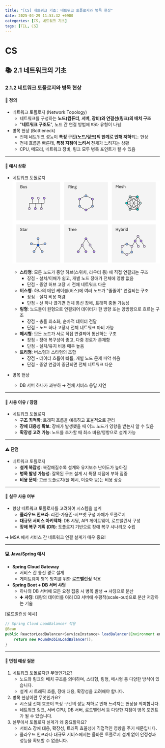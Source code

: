 ```yaml
---
title: "[CS] 네트워크 기초: 네트워크 토폴로지와 병목 현상"
date: 2025-04-29 11:53:32 +0900
categories: [CS, 네트워크 기초]
tags: [TIL, CS]
---
```

# CS
## 📚 2.1 네트워크의 기초

### 2.1.2 네트워크 토폴로지와 병목 현상

#### 📘 정의
- 네트워크 토폴로지 (Network Topology)
  - 네트워크를 구성하는 **노드(컴퓨터, 서버, 장비)와 연결선(링크)의 배치 구조**
  - "**네트워크 구조도**", 노드 간 연결 방법에 따라 유형이 나뉨
- 병목 현상 (Bottleneck)
  - 전체 네트워크 성능이 **특정 구간(노드/링크)의 한계로 인해 저하**되는 현상
  - 전체 흐름은 빠른데, **특정 지점이 느려서** 전체가 느려지는 상황
  - CPU, 메모리, 네트워크 장비, 링크 모두 병목 포인트가 될 수 있음

---

#### 📌 예시 상황
- 네트워크 토폴로지
  ![img.png](/assets/cs/2025-04-29-cs-1.png)
  - **스타형**: 모든 노드가 중앙 허브(스위치, 라우터 등) 에 직접 연결되는 구조
    - 장점 - 설치/이해가 쉽고, 개별 노드 장애가 전체에 영향 없음
    - 단점 - 중앙 허브 고장 시 전체 네트워크 다운
  - **버스형**: 하나의 메인 케이블(버스)에 여러 노드가 "줄줄이" 연결되는 구조
    - 장점 - 설치 비용 저렴
    - 단점 - 선 하나 끊기면 전체 통신 장애, 트래픽 충돌 가능성
  - **링형**: 노드들이 원형으로 연결되어 데이터가 한 방향 또는 양방향으로 흐르는 구조
    - 장점 - 충돌 최소화, 순차적 데이터 전달
    - 단점 - 노드 하나 고장시 전체 네트워크 마비 가능
  - **메시형**: 모든 노드가 서로 직접 연결되어 통신하는 구조
    - 장점 - 장애 복구성이 좋고, 다중 경로가 존재함
    - 단점 - 설치/유지 비용 매우 높음
  - **트리형**: 버스형과 스타형의 조합
    - 장점 - 데이터 흐름이 빠름, 개별 노드 문제 파악 쉬움
    - 단점 - 중앙 연결이 중단되면 전체 네트워크 다운

- 병목 현상
  - DB 서버 하나가 과부하 ➔ 전체 서비스 응답 지연

---

#### 🎯 사용 이유 / 장점
- 네트워크 토폴로지
  - **구조 최적화**: 트래픽 흐름을 예측하고 효율적으로 관리
  - **장애 대응성 확보**: 장애가 발생했을 때 어느 노드가 영향을 받는지 알 수 있음
  - **확장성 고려 가능**: 노드를 추가할 때 최소 비용/영향으로 설계 가능

---

#### ⚠️ 단점
- 네트워크 토폴로지
  - **설계 복잡성**: 복잡해질수록 설계와 유지보수 난이도가 높아짐
  - **병목 발생 가능성**: 잘목된 구조 설계 시 특정 지점에 부하 집중
  - **비용 문제**: 고급 토폴로지(풀 메시, 이중화 등)는 비용 상승

---

#### 🏢 실무 사용 여부
- 항상 네트워크 토폴로지를 고려하여 시스템을 설계
  - **클라우드 인프라**: 리전-가용존-서브넷 구성 자체가 토폴로지
  - **대규모 서비스 아키텍처**: DB 샤딩, API 게이트웨이, 로드밸런서 구성
  - **장애 복구 계획 (DR)**: 토폴로지 기반으로 장애 복구 시나리오 수립

➔ MSA 에서 서비스 간 네트워크 연결 설계가 매우 중요!

---

#### 💻 Java/Spring 예시
- **Spring Cloud Gateway**
  - 서비스 간 통신 경로 설계
  - 게이트웨이 병목 방지를 위한 **로드밸런싱** 적용
- **Spring Boot + DB 서버 샤딩**
  - 하나의 DB 서버에 모든 요청 집중 시 병목 발생 ➔ 샤딩으로 분산
  - ✚ **샤딩**: 대량의 데이터를 여러 DB 서버에 수평적(scale-out)으로 분산 저장하는 기술

[로드밸런싱 예시]

```java
// Spring Cloud LoadBalancer 적용
@Bean
public ReactorLoadBalancer<ServiceInstance> loadBalancer(Environment environment) {
    return new RoundRobinLoadBalancer();
}
```

---

#### 🎤 면접 예상 질문
1. 네트워크 토폴로지란 무엇인가요?
   - 노드와 링크의 배치 구조를 의미하며, 스타형, 링형, 메시형 등 다양한 방식이 있습니다.
   - 설계 시 트래픽 흐름, 장애 대응, 확장성을 고려해야 합니다.
2. 병목 현상이란 무엇인가요?
   - 시스템 전체 흐름이 특정 구간의 성능 저하로 인해 느려지는 현상을 의미합니다.
   - 네트워크 링크, 서버 CPU, DB 서버, 로드밸런서 등 다양한 지점이 병목 포인트가 될 수 있습니다.
3. 실무에서 토폴로지 설계가 왜 중요할까요?
   - 서비스 장애 대응, 확장성, 트래픽 효율성에 직접적인 영향을 주기 때문입니다.
   - 클라우드 인프라나 대규모 서비스에서는 올바른 토폴로지 설계 없이 안정성과 성능을 확보할 수 없습니다.
